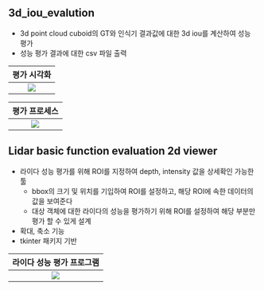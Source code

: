 
## 3d_iou_evalution
 - 3d point cloud cuboid의 GT와 인식기 결과값에 대한 3d iou를 계산하여 성능 평가
 - 성능 평가 결과에 대한 csv 파일 출력  

|<b>평가 시각화</b> |
| :--: |
| ![](https://github.com/lucas-korea/adas_sensor_project/assets/57425658/ab8a9ee2-beac-4974-82e0-0803a8f09e25)|

|<b>평가 프로세스</b> |
| :--: |
| ![](https://github.com/lucas-korea/adas_sensor_project/assets/57425658/2a4b6e2f-a082-4a60-9c38-7f35aad6a125)|

## Lidar basic function evaluation 2d viewer
 - 라이다 성능 평가를 위해 ROI를 지정하여 depth, intensity 값을 상세확인 가능한 툴
    * bbox의 크기 및 위치를 기입하여 ROI를 설정하고, 해당 ROI에 속한 데이터의 값을 보여준다
    * 대상 객체에 대한 라이다의 성능을 평가하기 위해 ROI를 설정하여 해당 부분만 평가 할 수 있게 설계 
 - 확대, 축소 기능
 - tkinter 패키지 기반

|<b>라이다 성능 평가 프로그램</b> |
| :--: |
| ![](https://github.com/lucas-korea/adas_sensor_project/assets/57425658/138c90cd-a4d9-4348-b0d8-1589d9e8abc4)|
